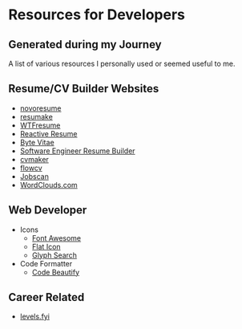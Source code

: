 # Resources for Developers

## Generated during my Journey

A list of various resources I personally used or seemed useful to me.

## Resume/CV Builder Websites

- [novoresume](https://novoresume.com)
- [resumake](https://resumake.io/)
- [WTFresume](https://wtfresume.com/)
- [Reactive Resume](https://rx-resume.web.app/)
- [Byte Vitae](https://cv.bytevitae.com/)
- [Software Engineer Resume Builder](https://gitconnected.com/resume-builder)
- [cvmaker](https://cvmkr.com)
- [flowcv](https://flowcv.io/)
- [Jobscan](https://www.jobscan.co/)
- [WordClouds.com](https://www.wordclouds.com/)

## Web Developer

- Icons
  - [Font Awesome](https://fontawesome.com)
  - [Flat Icon](https://www.flaticon.com/categories)
  - [Glyph Search](https://glyphsearch.com)
- Code Formatter
  - [Code Beautify](https://codebeautify.org)

## Career Related

- [levels.fyi](https://www.levels.fyi/)
